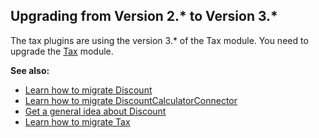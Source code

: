 ## Upgrading from Version 2.* to Version 3.*
The tax plugins are using the version 3.* of the Tax module. You need to upgrade the [Tax](https://documentation.spryker.com/v4/docs/mg-tax) module.

**See also:**

* [Learn how to migrate Discount](https://documentation.spryker.com/v4/docs/mg-discount)
* [Learn how to migrate DiscountCalculatorConnector](https://documentation.spryker.com/v4/docs/mg-discount-calculator-connector)
* [Get a general idea about Discount](https://documentation.spryker.com/v4/docs/discount)
* [Learn how to migrate Tax](https://documentation.spryker.com/v4/docs/mg-tax)